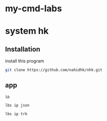 ﻿# my-cmd-labs
# system hk



## Installation

install this program

```bash
git clone https://github.com/nahidhk/nhk.git
```

## app

```
ip
```
```
lbs ip json
```
``` 
lbs ip trk
```
